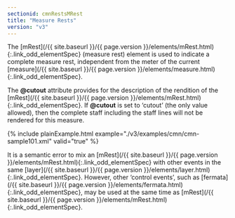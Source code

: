 ```yaml
---
sectionid: cmnRestsMRest
title: "Measure Rests"
version: "v3"
---
```




The [mRest](/{{ site.baseurl }}/{{ page.version }}/elements/mRest.html){:.link_odd_elementSpec} (<span class="expan">measure rest</span>) element is used to
indicate a complete measure rest, independent from the meter of the current [measure](/{{ site.baseurl }}/{{ page.version }}/elements/measure.html){:.link_odd_elementSpec}.

The **@cutout** attribute provides for the description of the rendition of the
[mRest](/{{ site.baseurl }}/{{ page.version }}/elements/mRest.html){:.link_odd_elementSpec}. If **@cutout** is set to
‘cutout’ (the only value allowed), then the complete staff
including the staff lines will not be rendered for this measure.


{% include plainExample.html example="./v3/examples/cmn/cmn-sample101.xml" valid="true" %}


It is a semantic error to mix an [mRest](/{{ site.baseurl }}/{{ page.version }}/elements/mRest.html){:.link_odd_elementSpec} with other events in the
same [layer](/{{ site.baseurl }}/{{ page.version }}/elements/layer.html){:.link_odd_elementSpec}. However, other ‘control events’,
such as [fermata](/{{ site.baseurl }}/{{ page.version }}/elements/fermata.html){:.link_odd_elementSpec}, may be used at the same time as [mRest](/{{ site.baseurl }}/{{ page.version }}/elements/mRest.html){:.link_odd_elementSpec}.


